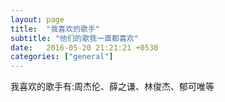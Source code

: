 ```yaml
---
layout: page
title:  "我喜欢的歌手"
subtitle: "他们的歌我一直都喜欢"
date:   2016-05-20 21:21:21 +0530
categories: ["general"]
---
```

我喜欢的歌手有:周杰伦、薛之谦、林俊杰、郁可唯等
<span></span>
